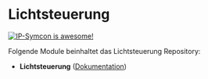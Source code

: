 # Lichtsteuerung

[![IP-Symcon is awesome!](https://img.shields.io/badge/IP--Symcon-5.0-blue.svg)](https://www.symcon.de)


Folgende Module beinhaltet das Lichtsteuerung Repository:

- __Lichtsteuerung__ ([Dokumentation](https://github.com/bbernhard1/BB_Lichtsteuerung/blob/master/Lichtsteuerung/README.md))  
	
